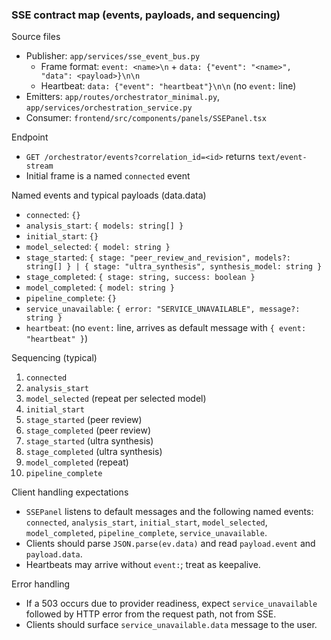 ### SSE contract map (events, payloads, and sequencing)

Source files
- Publisher: `app/services/sse_event_bus.py`
  - Frame format: `event: <name>\n` + `data: {"event": "<name>", "data": <payload>}\n\n`
  - Heartbeat: `data: {"event": "heartbeat"}\n\n` (no `event:` line)
- Emitters: `app/routes/orchestrator_minimal.py`, `app/services/orchestration_service.py`
- Consumer: `frontend/src/components/panels/SSEPanel.tsx`

Endpoint
- `GET /orchestrator/events?correlation_id=<id>` returns `text/event-stream`
- Initial frame is a named `connected` event

Named events and typical payloads (data.data)
- `connected`: `{}`
- `analysis_start`: `{ models: string[] }`
- `initial_start`: `{}`
- `model_selected`: `{ model: string }`
- `stage_started`: `{ stage: "peer_review_and_revision", models?: string[] } | { stage: "ultra_synthesis", synthesis_model: string }`
- `stage_completed`: `{ stage: string, success: boolean }`
- `model_completed`: `{ model: string }`
- `pipeline_complete`: `{}`
- `service_unavailable`: `{ error: "SERVICE_UNAVAILABLE", message?: string }`
- `heartbeat`: (no `event:` line, arrives as default message with `{ event: "heartbeat" }`)

Sequencing (typical)
1. `connected`
2. `analysis_start`
3. `model_selected` (repeat per selected model)
4. `initial_start`
5. `stage_started` (peer review)
6. `stage_completed` (peer review)
7. `stage_started` (ultra synthesis)
8. `stage_completed` (ultra synthesis)
9. `model_completed` (repeat)
10. `pipeline_complete`

Client handling expectations
- `SSEPanel` listens to default messages and the following named events: `connected`, `analysis_start`, `initial_start`, `model_selected`, `model_completed`, `pipeline_complete`, `service_unavailable`.
- Clients should parse `JSON.parse(ev.data)` and read `payload.event` and `payload.data`.
- Heartbeats may arrive without `event:`; treat as keepalive.

Error handling
- If a 503 occurs due to provider readiness, expect `service_unavailable` followed by HTTP error from the request path, not from SSE.
- Clients should surface `service_unavailable.data` message to the user.


